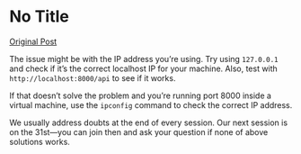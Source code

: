 # No Title

[Original Post](https://discourse.onlinedegree.iitm.ac.in/t/161120/120)

<p>The issue might be with the IP address you’re using. Try using <code>127.0.0.1</code> and check if it’s the correct localhost IP for your machine. Also, test with <code>http://localhost:8000/api</code> to see if it works.</p>
<p>If that doesn’t solve the problem and you’re running port 8000 inside a virtual machine, use the <code>ipconfig</code> command to check the correct IP address.</p>
<p>We usually address doubts at the end of every session. Our next session is on the 31st—you can join then and ask your question if none of above solutions works.</p>